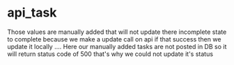 # api_task



 Those values are manually added that will not update there incomplete state to complete because we make a update call on api if that success then we update it locally .... Here our manually added tasks are not posted in DB so it will return status code of 500 that's why we could not update it's status
 
